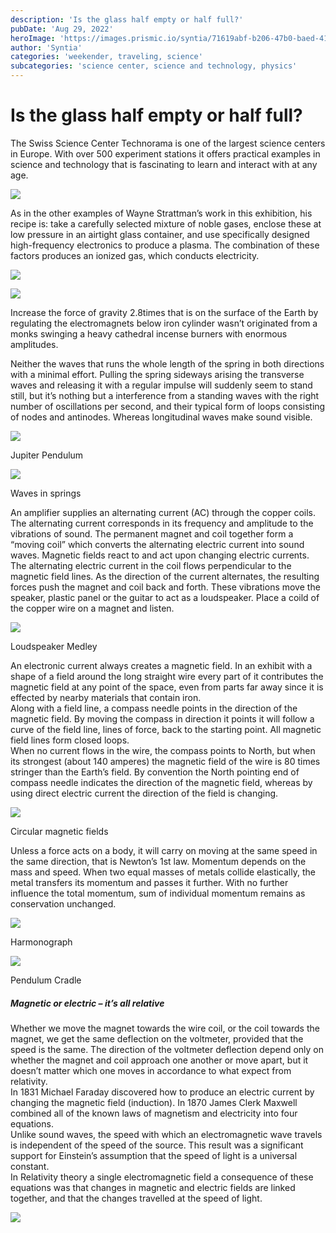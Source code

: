 ```yaml
---
description: 'Is the glass half empty or half full?'
pubDate: 'Aug 29, 2022'
heroImage: 'https://images.prismic.io/syntia/71619abf-b206-47b0-baed-41580e36f2dc_img_20220828_131405.jpg?auto=compress,format'
author: 'Syntia'
categories: 'weekender, traveling, science'
subcategories: 'science center, science and technology, physics'
---
```


# **Is the glass half empty or half full?**

The Swiss Science Center Technorama is one of the largest science centers in Europe. With over 500 experiment stations it offers practical examples in science and technology that is fascinating to learn and interact with at any age.

![](https://images.prismic.io/syntia/71619abf-b206-47b0-baed-41580e36f2dc_img_20220828_131405.jpg?auto=compress,format)

As in the other examples of Wayne Strattman’s work in this exhibition, his recipe is: take a carefully selected mixture of noble gases, enclose these at low pressure in an airtight glass container, and use specifically designed high-frequency electronics to produce a plasma. The combination of these factors produces an ionized gas, which conducts electricity.

![](https://images.prismic.io/syntia/4806ffdd-454f-420f-8801-3aedbf5e1be1_img_20220828_153325.jpg?auto=compress,format)

![](https://images.prismic.io/syntia/cfbdb2ff-d7d8-4d17-94f6-6c0ff17b7ac7_img_20220828_153337_1-1.jpg?auto=compress,format)

Increase the force of gravity 2.8times that is on the surface of the Earth by regulating the electromagnets below iron cylinder wasn’t originated from a monks swinging a heavy cathedral incense burners with enormous amplitudes.

Neither the waves that runs the whole length of the spring in both directions with a minimal effort. Pulling the spring sideways arising the transverse waves and releasing it with a regular impulse will suddenly seem to stand still, but it’s nothing but a interference from a standing waves with the right number of oscillations per second, and their typical form of loops consisting of nodes and antinodes. Whereas longitudinal waves make sound visible.

![](https://images.prismic.io/syntia/fa22f35d-0365-42ea-8ae0-e27b174dd320_img_20220828_125430.jpg?auto=compress,format)

Jupiter Pendulum

![](https://images.prismic.io/syntia/4627badc-3a0d-462e-b80d-78b031ad41ad_img_20220828_125940.jpg?auto=compress,format)

Waves in springs

An amplifier supplies an alternating current (AC) through the copper coils. The alternating current corresponds in its frequency and amplitude to the vibrations of sound. The permanent magnet and coil together form a “moving coil” which converts the alternating electric current into sound waves. Magnetic fields react to and act upon changing electric currents. The alternating electric current in the coil flows perpendicular to the magnetic field lines. As the direction of the current alternates, the resulting forces push the magnet and coil back and forth. These vibrations move the speaker, plastic panel or the guitar to act as a loudspeaker. Place a coild of the copper wire on a magnet and listen.

![](https://images.prismic.io/syntia/918720b2-6ccb-4c20-8330-f8108e067bac_img_20220828_131903.jpg?auto=compress,format)

Loudspeaker Medley

An electronic current always creates a magnetic field. In an exhibit with a shape of a field around the long straight wire every part of it contributes the magnetic field at any point of the space, even from parts far away since it is effected by nearby materials that contain iron.  
Along with a field line, a compass needle points in the direction of the magnetic field. By moving the compass in direction it points it will follow a curve of the field line, lines of force, back to the starting point. All magnetic field lines form closed loops.  
When no current flows in the wire, the compass points to North, but when its strongest (about 140 amperes) the magnetic field of the wire is 80 times stringer than the Earth’s field. By convention the North pointing end of compass needle indicates the direction of the magnetic field, whereas by using direct electric current the direction of the field is changing.

![](https://images.prismic.io/syntia/a28f1978-1065-4967-abd6-4a46bb7bcb5e_img_20220828_132829.jpg?auto=compress,format)

Circular magnetic fields

Unless a force acts on a body, it will carry on moving at the same speed in the same direction, that is Newton’s 1st law. Momentum depends on the mass and speed. When two equal masses of metals collide elastically, the metal transfers its momentum and passes it further. With no further influence the total momentum, sum of individual momentum remains as conservation unchanged.

![](https://images.prismic.io/syntia/ddb50c72-bf6c-463f-a68d-a42bd8c36bc0_img_20220828_130257.jpg?auto=compress,format)

Harmonograph

![](https://images.prismic.io/syntia/ca9d7bcb-a8b9-4db3-aee4-775371ffdc17_img_20220828_131353.jpg?auto=compress,format)

Pendulum Cradle

##### **Magnetic or electric – it’s all relative**

Whether we move the magnet towards the wire coil, or the coil towards the magnet, we get the same deflection on the voltmeter, provided that the speed is the same. The direction of the voltmeter deflection depend only on whether the magnet and coil approach one another or move apart, but it doesn’t matter which one moves in accordance to what expect from relativity.  
In 1831 Michael Faraday discovered how to produce an electric current by changing the magnetic field (induction). In 1870 James Clerk Maxwell combined all of the known laws of magnetism and electricity into four equations.  
Unlike sound waves, the speed with which an electromagnetic wave travels is independent of the speed of the source. This result was a significant support for Einstein’s assumption that the speed of light is a universal constant.  
In Relativity theory a single electromagnetic field a consequence of these equations was that changes in magnetic and electric fields are linked together, and that the changes travelled at the speed of light.

![](https://images.prismic.io/syntia/1f3225eb-7627-4cd9-a18c-54c8c3a61348_img_20220828_133021.jpg?auto=compress,format)